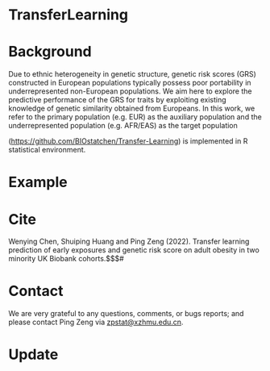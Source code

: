 # TransferLearning


# Background
Due to ethnic heterogeneity in genetic structure, genetic risk scores (GRS) constructed in European populations typically possess poor portability in underrepresented non-European populations. We aim here to explore the predictive performance of the GRS for traits by exploiting existing knowledge of genetic similarity obtained from Europeans. In this work, we refer to the primary population (e.g. EUR) as the auxiliary population and the underrepresented population (e.g. AFR/EAS) as the target population

(https://github.com/BIOstatchen/Transfer-Learning) is implemented in R statistical environment.


# Example
















# Cite
Wenying Chen, Shuiping Huang and Ping Zeng (2022). Transfer learning prediction of early exposures and genetic risk score on adult obesity in two minority UK Biobank cohorts.$$$#



# Contact
We are very grateful to any questions, comments, or bugs reports; and please contact Ping Zeng via zpstat@xzhmu.edu.cn.


# Update
